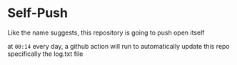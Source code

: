 # Self-Push

Like the name suggests, this repository is going to push open itself

at `00:14` every day, a github action will run to automatically update this repo specifically the log.txt file